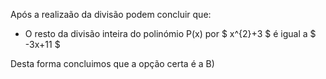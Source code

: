 Após a realizaão da divisão podem concluir que: 

- O resto da divisão inteira do polinómio P(x) por $ x^{2}+3 $ é igual a $ -3x+11 $

Desta forma concluimos que a opção certa é a B)
